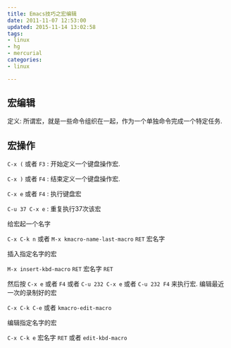 ```yaml
---
title: Emacs技巧之宏编辑 
date: 2011-11-07 12:53:00
updated: 2015-11-14 13:02:58
tags: 
- linux
- hg
- mercurial
categories: 
- linux

---
```

## 宏编辑

定义: 所谓宏，就是一些命令组织在一起，作为一个单独命令完成一个特定任务.

## 宏操作

`C-x (` 或者 `F3` : 开始定义一个键盘操作宏.

`C-x )` 或者 `F4` : 结束定义一个键盘操作宏.

`C-x e` 或者 `F4` : 执行键盘宏

`C-u 37 C-x e` : 重复执行37次该宏

给宏起一个名字


<!--more-->


`C-x C-k n` 或者 `M-x kmacro-name-last-macro` `RET` 宏名字

插入指定名字的宏

`M-x insert-kbd-macro` `RET` 宏名字 `RET`

然后按 `C-x e` 或者 `F4` 或者 `C-u 232 C-x e` 或者 `C-u 232 F4` 来执行宏.
编辑最近一次的录制好的宏

`C-x C-k C-e` 或者 `kmacro-edit-macro`

编辑指定名字的宏

`C-x C-k e` 宏名字 `RET` 或者 `edit-kbd-macro`

